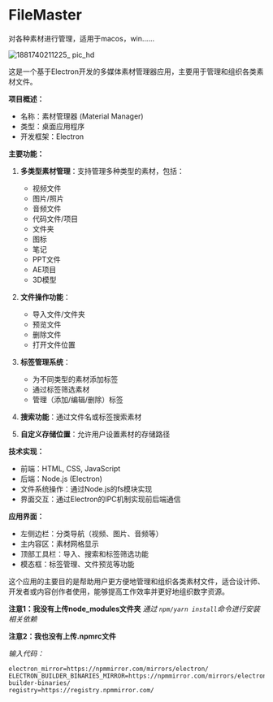 # FileMaster

对各种素材进行管理，适用于macos，win......

![1881740211225_ pic_hd](https://github.com/user-attachments/assets/dda1ecdc-d615-454a-8f88-b9585ec44a87)

这是一个基于Electron开发的多媒体素材管理器应用，主要用于管理和组织各类素材文件。

**项目概述：**
- 名称：素材管理器 (Material Manager)
- 类型：桌面应用程序
- 开发框架：Electron

**主要功能：**
1. **多类型素材管理**：支持管理多种类型的素材，包括：
   - 视频文件
   - 图片/照片
   - 音频文件
   - 代码文件/项目
   - 文件夹
   - 图标
   - 笔记
   - PPT文件
   - AE项目
   - 3D模型

2. **文件操作功能**：
   - 导入文件/文件夹
   - 预览文件
   - 删除文件
   - 打开文件位置

3. **标签管理系统**：
   - 为不同类型的素材添加标签
   - 通过标签筛选素材
   - 管理（添加/编辑/删除）标签

4. **搜索功能**：通过文件名或标签搜索素材

5. **自定义存储位置**：允许用户设置素材的存储路径

**技术实现：**
- 前端：HTML, CSS, JavaScript
- 后端：Node.js (Electron)
- 文件系统操作：通过Node.js的fs模块实现
- 界面交互：通过Electron的IPC机制实现前后端通信

**应用界面：**
- 左侧边栏：分类导航（视频、图片、音频等）
- 主内容区：素材网格显示
- 顶部工具栏：导入、搜索和标签筛选功能
- 模态框：标签管理、文件预览等功能

这个应用的主要目的是帮助用户更方便地管理和组织各类素材文件，适合设计师、开发者或内容创作者使用，能够提高工作效率并更好地组织数字资源。


**注意1：我没有上传node_modules文件夹**
*通过 `npm/yarn install`命令进行安装相关依赖*

**注意2：我也没有上传.npmrc文件** 

*输入代码：* 
```
electron_mirror=https://npmmirror.com/mirrors/electron/
ELECTRON_BUILDER_BINARIES_MIRROR=https://npmmirror.com/mirrors/electron-builder-binaries/
registry=https://registry.npmmirror.com/
```


